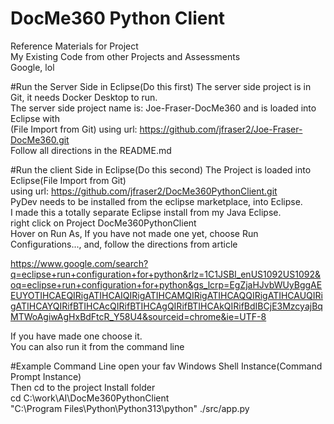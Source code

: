 # DocMe360 Python Client

Reference Materials for Project<br/>
My Existing Code from other Projects and Assessments<br/>
Google, lol

#Run the Server Side in Eclipse(Do this first)
The server side project is in Git, it needs Docker Desktop to run.<br/>
The server side project name is: Joe-Fraser-DocMe360 and is loaded into Eclipse with<br/>
(File Import from Git) using url: https://github.com/jfraser2/Joe-Fraser-DocMe360.git<br/>
Follow all directions in the README.md<br/>

#Run the client Side in Eclipse(Do this second)
The Project is loaded into Eclipse(File Import from Git)<br/>
using url: https://github.com/jfraser2/DocMe360PythonClient.git<br/>
PyDev needs to be installed from the eclipse marketplace, into Eclipse.<br/>
I made this a totally separate Eclipse install from my Java Eclipse.<br/>
right click on Project DocMe360PythonClient<br/>
Hover on Run As, If you have not made one yet, choose Run Configurations..., and, follow the directions from article<br/>
 
https://www.google.com/search?q=eclipse+run+configuration+for+python&rlz=1C1JSBI_enUS1092US1092&oq=eclipse+run+configuration+for+python&gs_lcrp=EgZjaHJvbWUyBggAEEUYOTIHCAEQIRigATIHCAIQIRigATIHCAMQIRigATIHCAQQIRigATIHCAUQIRigATIHCAYQIRifBTIHCAcQIRifBTIHCAgQIRifBTIHCAkQIRifBdIBCjE3MzcyajBqMTWoAgiwAgHxBdFtcR_Y58U4&sourceid=chrome&ie=UTF-8<br/>

If you have made one choose it.<br/>
You can also run it from the command line<br/>

#Example Command Line
open your fav Windows Shell Instance(Command Prompt Instance)<br/>
Then cd to the project Install folder<br/>
cd C:\work\AI\DocMe360PythonClient<br/>
"C:\Program Files\Python\Python313\python" ./src/app.py
